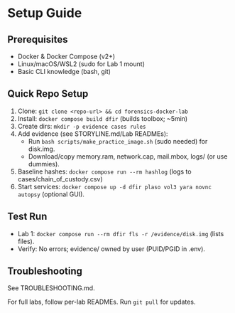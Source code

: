 # Setup Guide

## Prerequisites
- Docker & Docker Compose (v2+)
- Linux/macOS/WSL2 (sudo for Lab 1 mount)
- Basic CLI knowledge (bash, git)

## Quick Repo Setup
1. Clone: `git clone <repo-url> && cd forensics-docker-lab`
2. Install: `docker compose build dfir` (builds toolbox; ~5min)
3. Create dirs: `mkdir -p evidence cases rules`
4. Add evidence (see STORYLINE.md/Lab READMEs):
   - Run `bash scripts/make_practice_image.sh` (sudo needed) for disk.img.
   - Download/copy memory.ram, network.cap, mail.mbox, logs/ (or use dummies).
5. Baseline hashes: `docker compose run --rm hashlog` (logs to cases/chain_of_custody.csv)
6. Start services: `docker compose up -d dfir plaso vol3 yara novnc autopsy` (optional GUI).

## Test Run
- Lab 1: `docker compose run --rm dfir fls -r /evidence/disk.img` (lists files).
- Verify: No errors; evidence/ owned by user (PUID/PGID in .env).

## Troubleshooting
See TROUBLESHOOTING.md.

For full labs, follow per-lab READMEs. Run `git pull` for updates.
